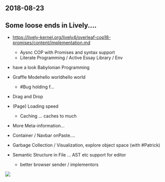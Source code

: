 ## 2018-08-23

## Some loose ends in Lively....

- https://lively-kernel.org/lively4/overleaf-cop18-promises/content/implementation.md
  - Aysnc COP with Promises and syntax support 
  - Literate Programming / Active Essay Library / Env

- have a look Babylonian Programming 
- Graffle Modehello worldhello world
  - #Bug holding f...
- Drag and Drop
- (Page) Loading speed
  - Caching ... caches to much
- More Meta-information...

- Container / Navbar onPaste....

- Garbage Collection / Visualization, explore object space (with #Patrick)

- Semantic Structure in File ... AST etc support for editor
  - better browser sender / implementors 
  
![](foobar.png)

